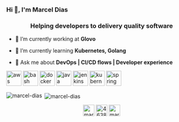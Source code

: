 ### Hi 👋, I'm Marcel Dias
<h3 align="center">Helping developers to delivery quality software</h3>

- 🔭 I’m currently working at **Glovo**

- 🌱 I’m currently learning **Kubernetes, Golang**

- 💬 Ask me about **DevOps | CI/CD flows | Developer experience**

<p align="left"><img src="https://devicons.github.io/devicon/devicon.git/icons/amazonwebservices/amazonwebservices-original-wordmark.svg" alt="aws" width="40" height="40"/> <img src="https://www.vectorlogo.zone/logos/gnu_bash/gnu_bash-icon.svg" alt="bash" width="40" height="40"/> <img src="https://devicons.github.io/devicon/devicon.git/icons/docker/docker-original-wordmark.svg" alt="docker" width="40" height="40"/> <img src="https://devicons.github.io/devicon/devicon.git/icons/java/java-original-wordmark.svg" alt="java" width="40" height="40"/> <img src="https://www.vectorlogo.zone/logos/jenkins/jenkins-icon.svg" alt="jenkins" width="40" height="40"/> <img src="https://www.vectorlogo.zone/logos/kubernetes/kubernetes-icon.svg" alt="kubernetes" width="40" height="40"/> <img src="https://www.vectorlogo.zone/logos/springio/springio-icon.svg" alt="spring" width="40" height="40"/></p><p><img align="left" src="https://github-readme-stats.vercel.app/api/top-langs/?username=marcel-dias&layout=compact&hide=html" alt="marcel-dias" /></p>

<p>&nbsp;<img align="center" src="https://github-readme-stats.vercel.app/api?username=marcel-dias&show_icons=true" alt="marcel-dias" /></p>

<p align="center">
<a href="https://linkedin.com/in/marceldias" target="blank"><img align="center" src="https://cdn.jsdelivr.net/npm/simple-icons@3.0.1/icons/linkedin.svg" alt="marceldias" height="30" width="30" /></a>
<a href="https://stackoverflow.com/users/4638693" target="blank"><img align="center" src="https://cdn.jsdelivr.net/npm/simple-icons@3.0.1/icons/stackoverflow.svg" alt="4638693" height="30" width="30" /></a>
<a href="https://instagram.com/marceldiass" target="blank"><img align="center" src="https://cdn.jsdelivr.net/npm/simple-icons@3.0.1/icons/instagram.svg" alt="marceldiass" height="30" width="30" /></a>
</p>
